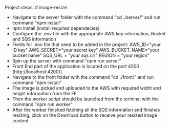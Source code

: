 Project steps: # image-resize
- Navigate to the server folder with the command "cd ./server/" and run command "npm install"
- npm install (install required dependecies)
- Configure the .env file with the appropriate AWS key information, Bucket and SQS information
- Fields for .env file that need to be added in the project:
    AWS_ID="your ID key"
    AWS_SECRET="your secret key"
    AWS_BUCKET_NAME="your bucket name"
    SQS_URL = "your sqs url"
    REGION = "your region"
- Spin up the server with command "npm run server"
- Front End part of the application is located on the port 4200 (http://localhost:4200/)
- Navigate to the front folder with the command "cd ./front/" and run command "npm install"
- The image is picked and uploaded to the AWS with required widht and height information from the FE
- Then the worker script should be launched from the terminal with the command "npm run worker"
- After the worker finished fetching all the SQS information and finishes resizing, click on the Download button to receive your resized image content
